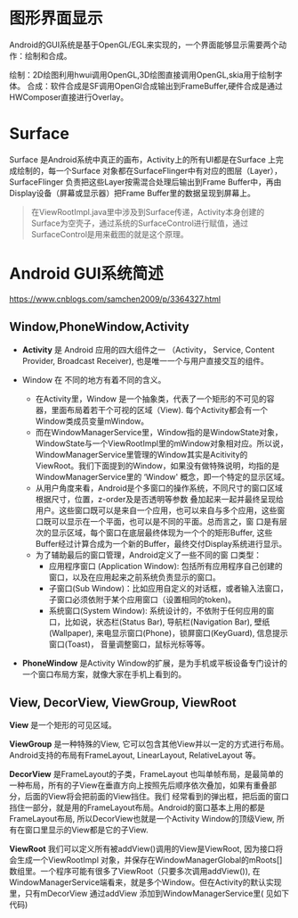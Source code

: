 # 图形界面显示

Android的GUI系统是基于OpenGL/EGL来实现的，一个界面能够显示需要两个动作：绘制和合成。

绘制：2D绘图利用hwui调用OpenGL,3D绘图直接调用OpenGL,skia用于绘制字体。
合成：软件合成是SF调用OpenGl合成输出到FrameBuffer,硬件合成是通过HWComposer直接进行Overlay。

# Surface

Surface 是Android系统中真正的画布，Activity上的所有UI都是在Surface 上完成绘制的，每一个Surface 对象都在SurfaceFlinger中有对应的图层（Layer），SurfaceFlinger 负责把这些Layer按需混合处理后输出到Frame Buffer中，再由Display设备（屏幕或显示器）把Frame Buffer里的数据呈现到屏幕上。

> 在ViewRootImpl.java里中涉及到Surface传递，Activity本身创建的Surface为空壳子，通过系统的SurfaceControl进行赋值，通过SurfaceControl是用来截图的就是这个原理。

# Android GUI系统简述
https://www.cnblogs.com/samchen2009/p/3364327.html

## Window,PhoneWindow,Activity

- **Activity** 是 Android 应用的四大组件之一 （Activity， Service,  Content Provider,  Broadcast Receiver), 也是唯一一个与用户直接交互的组件。

- Window 在 不同的地方有着不同的含义。
    - 在Activity里，Window 是一个抽象类，代表了一个矩形的不可见的容器，里面布局着若干个可视的区域（View). 每个Activity都会有一个Window类成员变量mWindow。
    - 而在WindowManagerService里，Window指的是WindowState对象，WindowState与一个ViewRootImpl里的mWindow对象相对应。所以说，WindowManagerService里管理的Window其实是Acitivity的ViewRoot。我们下面提到的Window，如果没有做特殊说明，均指的是WindowManagerService里的 ‘Window' 概念，即一个特定的显示区域。
    - 从用户角度来看，Android是个多窗口的操作系统，不同尺寸的窗口区域根据尺寸，位置，z-order及是否透明等参数 叠加起来一起并最终呈现给用户。这些窗口既可以是来自一个应用，也可以来自与多个应用，这些窗口既可以显示在一个平面，也可以是不同的平面。总而言之，窗 口是有层次的显示区域，每个窗口在底层最终体现为一个个的矩形Buffer, 这些Buffer经过计算合成为一个新的Buffer，最终交付Display系统进行显示。
    - 为了辅助最后的窗口管理，Android定义了一些不同的窗 口类型：
        - 应用程序窗口 (Application Window): 包括所有应用程序自己创建的窗口，以及在应用起来之前系统负责显示的窗口。
        - 子窗口(Sub Window)：比如应用自定义的对话框，或者输入法窗口，子窗口必须依附于某个应用窗口（设置相同的token)。
        - 系统窗口(System Window): 系统设计的，不依附于任何应用的窗口，比如说，状态栏(Status Bar), 导航栏(Navigation Bar), 壁纸(Wallpaper), 来电显示窗口(Phone)，锁屏窗口(KeyGuard), 信息提示窗口(Toast)， 音量调整窗口，鼠标光标等等。

- **PhoneWindow** 是Activity Window的扩展，是为手机或平板设备专门设计的一个窗口布局方案，就像大家在手机上看到的。

## View, DecorView, ViewGroup, ViewRoot
**View** 是一个矩形的可见区域。

**ViewGroup** 是一种特殊的View, 它可以包含其他View并以一定的方式进行布局。Android支持的布局有FrameLayout, LinearLayout, RelativeLayout 等。

**DecorView** 是FrameLayout的子类，FrameLayout 也叫单帧布局，是最简单的一种布局，所有的子View在垂直方向上按照先后顺序依次叠加，如果有重叠部分，后面的View将会把前面的View挡住。我们 经常看到的弹出框，把后面的窗口挡住一部分，就是用的FrameLayout布局。Android的窗口基本上用的都是FrameLayout布局, 所以DecorView也就是一个Activity Window的顶级View, 所有在窗口里显示的View都是它的子View.

**ViewRoot** 我们可以定义所有被addView()调用的View是ViewRoot, 因为接口将会生成一个ViewRootImpl 对象，并保存在WindowManagerGlobal的mRoots[] 数组里。一个程序可能有很多了ViewRoot（只要多次调用addView()), 在WindowManagerService端看来，就是多个Window。但在Activity的默认实现里，只有mDecorView 通过addView 添加到WindowManagerService里( 见如下代码)


